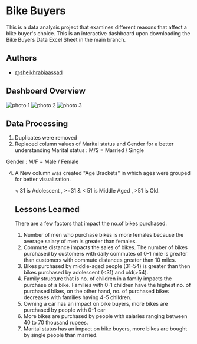 # Bike Buyers

This is a data analysis project that examines different reasons that affect a bike buyer's choice. This is an interactive dashboard upon downloading the Bike Buyers Data Excel Sheet in the main branch.
 


## Authors

- [@sheikhrabiaassad](https://github.com/sheikhrabiaassad)

## Dashboard Overview
![photo 1](https://github.com/sheikhrabiaassad/Bike-buyers-Project/assets/132212867/d9d14155-2163-4980-b3b0-df9e0eb670c3)
![photo 2](https://github.com/sheikhrabiaassad/Bike-buyers-Project/assets/132212867/faf15a62-cff8-4866-a5cc-5e91912419d9)
![photo 3](https://github.com/sheikhrabiaassad/Bike-buyers-Project/assets/132212867/5522bfc6-4729-4322-9cd7-db6f78652f3a)

## Data Processing 
1. Duplicates were removed
2. Replaced column values of Marital status and Gender for a better understanding 
 Marital status : M/S = Married / Single

 Gender : M/F = Male / Female

4.  A New column was created "Age Brackets" in which ages were grouped for better visualization.

    < 31 is Adolescent , >=31 & < 51 is Middle Aged , >51 is Old.

    ## Lessons Learned

					
	There are a few factors that impact the no.of bikes purchased.																			
	1. Number of men who purchase bikes is more females because the average salary of men is greater than females.																		
	2. Commute distance impacts the sales of bikes. The number of bikes purchased by customers with daily commutes of 0-1 mile is greater than customers with commute distances greater than 10 miles.																			
	3. Bikes purchased by middle-aged people (31-54) is greater than then bikes purchased by adolescent (<31) and old(>54).																			
	4. Family structure that is no. of children in a family impacts the purchase of a bike. Families with 0-1 children have the highest no. of purchased bikes, on the other hand, no. of purchased bikes decreases with families having 4-5 children.  																			
	5. Owning a car has an impact on bike buyers, more bikes are purchased by people with 0-1 car 																			
	6. More bikes are purchased by people with salaries ranging between 40 to 70 thousand rupees. 																			
	7. Marital status has an impact on bike buyers, more bikes are bought by single people than married.												

